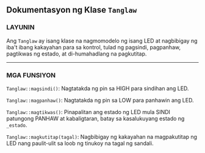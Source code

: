 ## Dokumentasyon ng Klase `Tanglaw`

### **LAYUNIN**

Ang `Tanglaw` ay isang klase na nagmomodelo ng isang LED at nagbibigay ng iba't ibang kakayahan para sa kontrol, tulad ng pagsindi, pagpanhaw, pagtikwas ng estado, at di-humahadlang na pagkutitap.

---

### **MGA FUNSIYON**

`Tanglaw::magsindi()`: Nagtatakda ng pin sa HIGH para sindihan ang LED.

`Tanglaw::magpanhaw()`: Nagtatakda ng pin sa LOW para panhawin ang LED.

`Tanglaw::magtikwas()`: Pinapalitan ang estado ng LED mula SINDI patungong PANHAW at kabaligtaran, batay sa kasalukuyang estado ng `_estado`.

`Tanglaw::magkutitap(tagal)`: Nagbibigay ng kakayahan na magpakutitap ng LED nang paulit-ulit sa loob ng tinukoy na tagal ng sandali.
